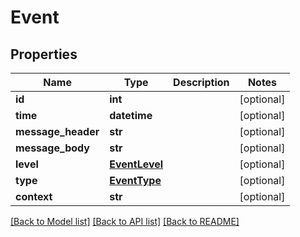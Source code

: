 # Event

## Properties
Name | Type | Description | Notes
------------ | ------------- | ------------- | -------------
**id** | **int** |  | [optional] 
**time** | **datetime** |  | [optional] 
**message_header** | **str** |  | [optional] 
**message_body** | **str** |  | [optional] 
**level** | [**EventLevel**](EventLevel.md) |  | [optional] 
**type** | [**EventType**](EventType.md) |  | [optional] 
**context** | **str** |  | [optional] 

[[Back to Model list]](../README.md#documentation-for-models) [[Back to API list]](../README.md#documentation-for-api-endpoints) [[Back to README]](../README.md)


